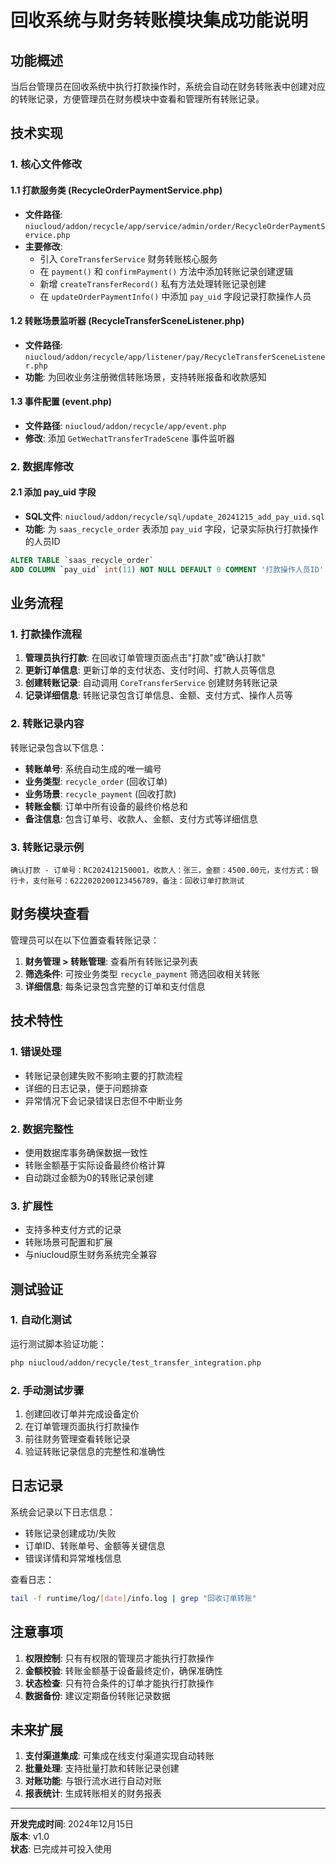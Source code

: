 # 回收系统与财务转账模块集成功能说明

## 功能概述

当后台管理员在回收系统中执行打款操作时，系统会自动在财务转账表中创建对应的转账记录，方便管理员在财务模块中查看和管理所有转账记录。

## 技术实现

### 1. 核心文件修改

#### 1.1 打款服务类 (RecycleOrderPaymentService.php)
- **文件路径**: `niucloud/addon/recycle/app/service/admin/order/RecycleOrderPaymentService.php`
- **主要修改**:
  - 引入 `CoreTransferService` 财务转账核心服务
  - 在 `payment()` 和 `confirmPayment()` 方法中添加转账记录创建逻辑
  - 新增 `createTransferRecord()` 私有方法处理转账记录创建
  - 在 `updateOrderPaymentInfo()` 中添加 `pay_uid` 字段记录打款操作人员

#### 1.2 转账场景监听器 (RecycleTransferSceneListener.php)
- **文件路径**: `niucloud/addon/recycle/app/listener/pay/RecycleTransferSceneListener.php`
- **功能**: 为回收业务注册微信转账场景，支持转账报备和收款感知

#### 1.3 事件配置 (event.php)
- **文件路径**: `niucloud/addon/recycle/app/event.php`
- **修改**: 添加 `GetWechatTransferTradeScene` 事件监听器

### 2. 数据库修改

#### 2.1 添加 pay_uid 字段
- **SQL文件**: `niucloud/addon/recycle/sql/update_20241215_add_pay_uid.sql`
- **功能**: 为 `saas_recycle_order` 表添加 `pay_uid` 字段，记录实际执行打款操作的人员ID

```sql
ALTER TABLE `saas_recycle_order` 
ADD COLUMN `pay_uid` int(11) NOT NULL DEFAULT 0 COMMENT '打款操作人员ID' AFTER `pay_time`;
```

## 业务流程

### 1. 打款操作流程

1. **管理员执行打款**: 在回收订单管理页面点击"打款"或"确认打款"
2. **更新订单信息**: 更新订单的支付状态、支付时间、打款人员等信息
3. **创建转账记录**: 自动调用 `CoreTransferService` 创建财务转账记录
4. **记录详细信息**: 转账记录包含订单信息、金额、支付方式、操作人员等

### 2. 转账记录内容

转账记录包含以下信息：
- **转账单号**: 系统自动生成的唯一编号
- **业务类型**: `recycle_order` (回收订单)
- **业务场景**: `recycle_payment` (回收打款)
- **转账金额**: 订单中所有设备的最终价格总和
- **备注信息**: 包含订单号、收款人、金额、支付方式等详细信息

### 3. 转账记录示例

```
确认打款 - 订单号：RC202412150001，收款人：张三，金额：4500.00元，支付方式：银行卡，支付账号：6222020200123456789，备注：回收订单打款测试
```

## 财务模块查看

管理员可以在以下位置查看转账记录：

1. **财务管理 > 转账管理**: 查看所有转账记录列表
2. **筛选条件**: 可按业务类型 `recycle_payment` 筛选回收相关转账
3. **详细信息**: 每条记录包含完整的订单和支付信息

## 技术特性

### 1. 错误处理
- 转账记录创建失败不影响主要的打款流程
- 详细的日志记录，便于问题排查
- 异常情况下会记录错误日志但不中断业务

### 2. 数据完整性
- 使用数据库事务确保数据一致性
- 转账金额基于实际设备最终价格计算
- 自动跳过金额为0的转账记录创建

### 3. 扩展性
- 支持多种支付方式的记录
- 转账场景可配置和扩展
- 与niucloud原生财务系统完全兼容

## 测试验证

### 1. 自动化测试
运行测试脚本验证功能：
```bash
php niucloud/addon/recycle/test_transfer_integration.php
```

### 2. 手动测试步骤
1. 创建回收订单并完成设备定价
2. 在订单管理页面执行打款操作
3. 前往财务管理查看转账记录
4. 验证转账记录信息的完整性和准确性

## 日志记录

系统会记录以下日志信息：
- 转账记录创建成功/失败
- 订单ID、转账单号、金额等关键信息
- 错误详情和异常堆栈信息

查看日志：
```bash
tail -f runtime/log/[date]/info.log | grep "回收订单转账"
```

## 注意事项

1. **权限控制**: 只有有权限的管理员才能执行打款操作
2. **金额校验**: 转账金额基于设备最终定价，确保准确性
3. **状态检查**: 只有符合条件的订单才能执行打款操作
4. **数据备份**: 建议定期备份转账记录数据

## 未来扩展

1. **支付渠道集成**: 可集成在线支付渠道实现自动转账
2. **批量处理**: 支持批量打款和转账记录创建
3. **对账功能**: 与银行流水进行自动对账
4. **报表统计**: 生成转账相关的财务报表

---

**开发完成时间**: 2024年12月15日  
**版本**: v1.0  
**状态**: 已完成并可投入使用 